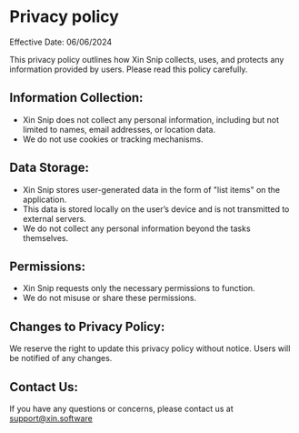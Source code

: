 # Privacy policy

Effective Date: 06/06/2024

This privacy policy outlines how Xin Snip collects, uses, and protects any information provided by users. Please read this policy carefully.

## Information Collection:
- Xin Snip does not collect any personal information, including but not limited to names, email addresses, or location data.
- We do not use cookies or tracking mechanisms.

## Data Storage:
- Xin Snip stores user-generated data in the form of "list items" on the application.
- This data is stored locally on the user’s device and is not transmitted to external servers.
- We do not collect any personal information beyond the tasks themselves.

## Permissions:
- Xin Snip requests only the necessary permissions to function.
- We do not misuse or share these permissions.

## Changes to Privacy Policy:
We reserve the right to update this privacy policy without notice.
Users will be notified of any changes.

## Contact Us:
If you have any questions or concerns, please contact us at support@xin.software
